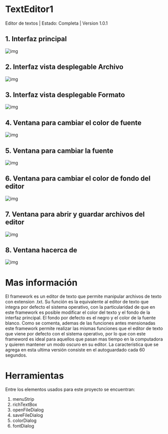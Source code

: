 # TextEditor1
Editor de textos | Estado: Completa | Version 1.0.1

## 1. Interfaz principal
![img](https://github.com/JhonRS1800/TextEditor1/blob/master/1.jpg)

## 2. Interfaz vista desplegable Archivo
![img](https://github.com/JhonRS1800/TextEditor1/blob/master/2.jpg)

## 3. Interfaz vista desplegable Formato
![img](https://github.com/JhonRS1800/TextEditor1/blob/master/3.jpg)

## 4. Ventana para cambiar el color de fuente
![img](https://github.com/JhonRS1800/TextEditor1/blob/master/4.jpg)

## 5. Ventana para cambiar la fuente
![img](https://github.com/JhonRS1800/TextEditor1/blob/master/5.jpg)

## 6. Ventana para cambiar el color de fondo del editor
![img](https://github.com/JhonRS1800/TextEditor1/blob/master/4.jpg)

## 7. Ventana para abrir y guardar archivos del editor
![img](https://github.com/JhonRS1800/TextEditor1/blob/master/6.jpg)

## 8. Ventana hacerca de
![img](https://github.com/JhonRS1800/TextEditor1/blob/master/7.jpg)

# Mas información
El framework es un editor de texto que permite manipular archivos de texto con extension .txt. Su función es la equivalente al editor de texto que integra por defecto el sistema operativo, con la particularidad de que en este framework es posible modificar el color del texto y el fondo de la interfaz principal. El fondo por defecto es el negro y el color de la fuente blanco.
Como se comenta, ademas de las funciones antes mensionadas este framework permite realizar las mismas funciones que el editor de texto que viene por defecto con el sistema operativo, por lo que con este frameword es ideal para aquellos que pasan mas tiempo en la computadora y quieren mantener un modo oscuro en su editor.
  La caracteristica que se agrega en esta ultima versión consiste en el autoguardado cada 60 segundos.
  
# Herramientas
Entre los elementos usados para este proyecto se encuentran:
1. menuStrip
2. richTextBox
3. openFileDialog
4. saveFileDialog
5. colorDialog
6. fontDialog
